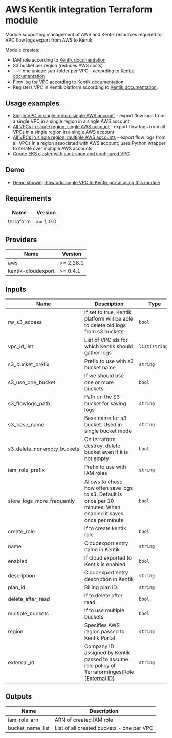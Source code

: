 # AWS Kentik integration Terraform module

Module supporting management of AWS and Kentik resources required for VPC flow logs export from AWS to Kentik.

Module creates:
* IAM role according to [Kentik documentation](https://kb.kentik.com/Fc14.htm#Fc14-Create_an_AWS_Role)
* S3 bucket per region (reduces AWS costs)
* ---- one unique sub-folder per VPC - according to [Kentik documentation](https://kb.kentik.com/Fc14.htm#Fc14-Create_an_S3_Bucket)
* Flow log for VPC according to [Kentik documentation](https://kb.kentik.com/Fc14.htm#Fc14-Configure_Log_Publishing)
* Registers VPC in Kentik platform according to [Kentik documentation](https://kb.kentik.com/v0/Bd06.htm#Bd06-Create_a_Cloud_in_Kentik).

## Usage examples

* [Single VPC in single region, single AWS account](examples/single-vpc) - export flow logs from a single VPC in a single region in a single AWS account
* [All VPCs in single region, single AWS account](examples/all-vpc-from-region) - export flow logs from all VPCs in a single region in a single AWS account
* [All VPCs in single region, multiple AWS accounts](examples/multiple-aws-accounts-multiple-vpc-setup) - export flow logs from all VPCs in a region associated with AWS account; uses Python wrapper to iterate over multiple AWS accounts
* [Create EKS cluster with sock shop and configured VPC](examples/sock-shop-eks)
## Demo

* [Demo showing how add single VPC to Kentik portal using this module](demo)

## Requirements

| Name | Version |
|------|---------|
| terraform | >= 1.0.0 |

## Providers

| Name | Version |
|------|---------|
| aws | >= 2.28.1 |
| kentik-cloudexport | >= 0.4.1 |

## Inputs

| Name | Description | Type | Default | Required |
|------|-------------|------|---------|:--------:|
| rw\_s3\_access | If set to true, Kentik platform will be able to delete old logs from s3 buckets | `bool` | ` ` | yes |
| vpc\_id\_list | List of VPC ids for which Kentik should gather logs | `list(string)` | `[]` | yes |
| s3\_bucket\_prefix | Prefix to use with s3 bucket name | `string` | `kentik` | no |
| s3\_use\_one\_bucket | If we should use one or more buckets | `bool` | `true` | no |
| s3\_flowlogs\_path | Path on the S3 bucket for saving logs | `string` | `` | no |
| s3\_base\_name | Base name for s3 bucket. Used in single bucket mode | `string` | `ingest-bucket` | no |
| s3_delete_nonempty_buckets | On terraform destroy, delete bucket even if it is not empty | `bool` | `false` | no |
| iam\_role\_prefix | Prefix to use with IAM roles | `string` | `Kentik` | no |
| store\_logs\_more\_frequently | Allows to chose how often save logs to s3. Default is once per 10 minutes. When enabled it saves once per minute | `bool` | `false` | no |
| create\_role | If to create kentik role | `bool` | `true` | no |
| name | Cloudexport entry name in Kentik | `string` | `terraform_aws_exported_cloud` | no |
| enabled | If cloud exported to Kentik is enabled | `bool` | `true` | no |
| description | Cloudexport entry description in Kentik | `string` | `` | no |
| plan\_id | Billing plan ID. | `string` | | no |
| delete\_after\_read | If to delete after read | `bool` | `false` | no |
| multiple\_buckets | If to use multiple buckets | `bool` | `false` | no |
| region | Specifies AWS region passed to Kentik Portal | `string` | | yes |
| external_id | Company ID assigned by Kentik passed to assume role policy of TerraformIngestRole ([External ID][1]) | `string` | `` | no |

[1]: https://aws.amazon.com/blogs/security/how-to-use-external-id-when-granting-access-to-your-aws-resources/

## Outputs

| Name | Description |
|------|-------------|
| iam\_role\_arn | ARN of created IAM role |
| bucket\_name\_list | List of all created buckets - one per VPC |
